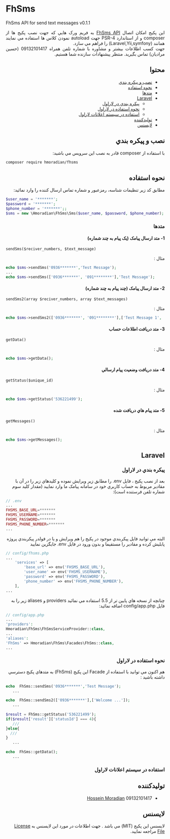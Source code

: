 # FhSms
FhSms API for send text messages
v0.1.1

<div dir="rtl" align="justify">
    اين پکيج امکان اتصال <a href="http://www.smshooshmand.com" target="_blank" >FhSms API</a> به فريم ورک هايي که جهت نصب پکيج ها از composer و از استاندارد PSR-4 جهت autoload نمودن کلاس ها استفاده مي نمايند همانند (Laravel,Yii,symfony) را فراهم مي سازد.<br>
	جهت کسب اطلاعات بيشتر و مشاوره با شماره تلفن همراه 09132101417 (حسين مراديان) تماس بگيريد. منتظر پيشنهادات سازنده شما هستيم.

## محتوا

- [نصب و پيکره بندي](#نصب-و-پيکره-بندي)
- [نحوه استفاده](#نحوه-استفاده)
- [متدها](#متدها)
- [Laravel](#Laravel)
    - [پيکره بندي در لاراول](#پيکره-بندي-در-لاراول)
    - [نحوه استفاده در لاراول](#نحوه-استفاده-در-لاراول)
    - [استفاده در سيستم اعلانات لاراول ](#استفاده-در-سيستم-اعلانات-لاراول)
- [توليدکننده](#توليدکننده)
- [لايسنس](#لايسنس)


## نصب و پيکره بندي  

با استفاده از composer  قادر به نصب اين سرويس مي باشيد:
</div>

```bash
composer require hmoradian/fhsms
```

<div dir="rtl">
    
## نحوه استفاده

مطابق کد زير تنظيمات شناسه، رمزعبور و شماره تماس ارسال کننده را وارد نمائيد:
</div>

```php
$user_name = '*******';
$password = '*******';
$phone_number = '*******';;
$sms = new \Hmoradian\FhSms\Sms($user_name, $password, $phone_number);
```
<div dir="rtl">
    
### متدها

</div>

<div dir="rtl">
    
#### 1- متد ارسال پيامک (يک پيام به چند شماره)

</div>

`sendSms($reciver_numbers, $text_message)`

<div dir="rtl" >
 مثال :
</div>

```php
echo $sms->sendSms('0936*******','Test Message');
...
echo $sms->sendSms(['0936*******', '091********'],'Test Message');
```

<div dir="rtl">
    
#### 2- متد ارسال پيامک (چند پيام به چند شماره)

</div>

`sendSms2(array $reciver_numbers, array $text_messages)`

<div dir="rtl" >
 مثال :
</div>

```php
echo $sms->sendSms2(['0936*******', '091********'],['Test Message 1', 'Test Message 2']);
```

<div dir="rtl" >
    
#### 3- متد دريافت اطلاعات حساب

</div>

`getData()`

<div dir="rtl" >
 مثال :
</div>

```php
echo $sms->getData();
```
<div dir="rtl" >

#### 4- متد دريافت وضعيت پيام ارسالي

</div>

`getStatus($unique_id)`

<div dir="rtl" >
 مثال :
</div>

```php
echo $sms->getStatus('536221499');
```

<div dir="rtl" >
    
#### 5- متد پيام هاي دريافت شده

</div>

`getMessages()`

<div dir="rtl" >
 مثال :
</div>

```php
echo $sms->getMessages();
```


<div dir="rtl">
    
## Laravel

</div>
<div dir="rtl">
    
### پيکره بندي در لاراول

</div>
<div dir="rtl">
بعد از نصب پکيج ، فايل env. را مطابق زير ويرايش نموده و کليدهاي زير را در آن با مقادير مربوط به حساب کاربري خود در سامانه پيامک ما وارد نماييد (مقدار کليد سوم شماره تلفن فرستنده است):
</div>

```php
// .env
...
FHSMS_BASE_URL=*******
FHSMS_USERNAME=*******
FHSMS_PASSWORD=*******
FHSMS_PHONE_NUMBER=*******
...
```

</div>
<div dir="rtl">
البته مي توانيد فايل پيکربندي موجود در پکيج را هم ويرايش و يا در فولدر پيکربندي پروژه پابليش کرده و مقادير را مستقيما و بدون ورود در فايل env. جايگزين نماييد
</div>

```php
// config/fhsms.php
...
    'services' => [
        'base_url' => env('FHSMS_BASE_URL'),
        'user_name' => env('FHSMS_USERNAME'),
        'password' => env('FHSMS_PASSWORD'),
        'phone_number' => env('FHSMS_PHONE_NUMBER'),
    ],
...
```
<div dir="rtl">
    چنانچه از نسخه هاي پايين تر از 5.5 استفاده مي نمائيد providers و aliases  زير  را به فايل config/app.php اضافه نمائيد:
 </div>  
 
 ```php
// config/app.php
...
'providers':
Hmoradian\FhSms\FhSmsServiceProvider::class,
...
'aliases':
'FhSms' => Hmoradian\FhSms\Facades\FhSms::class,
...
```

<div dir="rtl">
    
### نحوه استفاده در لاراول

</div>

<div dir="rtl">
    هم اکنون مي توانيد با استفاده از Facade اين پکيج (FhSms) به متدهاي پکيج دسترسي داشته باشيد :
</div>

 ```php
echo  FhSms::sendSms('0936*******','Test Message');
    ...   
    
echo  FhSms::sendSms2(['0936*******'],['Welcome ...']);
    ...
    
$result = FhSms::getStatus('536221499');
if($result['result']['statusId'] === 4){
    ///
}else{
   ///
}
    ...   
    
echo  FhSms::getData();
    ...
```

<div dir="rtl">
    
###  استفاده در سيستم اعلانات لاراول

</div>

<div dir="rtl">
    
## توليدکننده

- [Hossein Moradian](https://github.com/hmoradian) 09132101417
   
## لايسنس


لايسنس اين پکيج (MIT) مي باشد . جهت اطلاعات در مورد اين لايسنس به [License File](LICENSE) مراجعه نماييد. 

</div>
